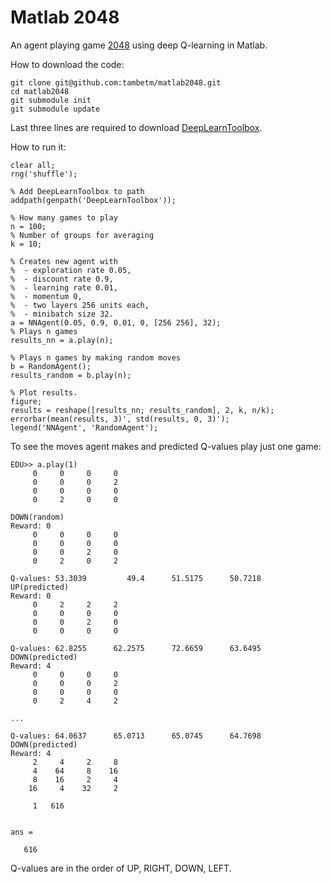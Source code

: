 # Matlab 2048

An agent playing game [2048](http://gabrielecirulli.github.io/2048/) using deep Q-learning in Matlab.

How to download the code:
```
git clone git@github.com:tambetm/matlab2048.git
cd matlab2048
git submodule init
git submodule update
```
Last three lines are required to download [DeepLearnToolbox](https://github.com/rasmusbergpalm/DeepLearnToolbox).

How to run it:
```
clear all;
rng('shuffle');

% Add DeepLearnToolbox to path
addpath(genpath('DeepLearnToolbox'));

% How many games to play
n = 100;
% Number of groups for averaging
k = 10;

% Creates new agent with 
%  - exploration rate 0.05, 
%  - discount rate 0.9, 
%  - learning rate 0.01, 
%  - momentum 0, 
%  - two layers 256 units each,
%  - minibatch size 32.
a = NNAgent(0.05, 0.9, 0.01, 0, [256 256], 32);
% Plays n games
results_nn = a.play(n);

% Plays n games by making random moves
b = RandomAgent();
results_random = b.play(n);

% Plot results.
figure;
results = reshape([results_nn; results_random], 2, k, n/k);
errorbar(mean(results, 3)', std(results, 0, 3)');
legend('NNAgent', 'RandomAgent');
```

To see the moves agent makes and predicted Q-values play just one game:
```
EDU>> a.play(1)
     0     0     0     0
     0     0     0     2
     0     0     0     0
     0     2     0     0

DOWN(random)
Reward: 0
     0     0     0     0
     0     0     0     0
     0     0     2     0
     0     2     0     2

Q-values: 53.3039         49.4      51.5175      50.7218
UP(predicted)
Reward: 0
     0     2     2     2
     0     0     0     0
     0     0     2     0
     0     0     0     0

Q-values: 62.8255      62.2575      72.6659      63.6495
DOWN(predicted)
Reward: 4
     0     0     0     0
     0     0     0     2
     0     0     0     0
     0     2     4     2

...

Q-values: 64.0637      65.0713      65.0745      64.7698
DOWN(predicted)
Reward: 4
     2     4     2     8
     4    64     8    16
     8    16     2     4
    16     4    32     2

     1   616


ans =

   616
```

Q-values are in the order of UP, RIGHT, DOWN, LEFT.
